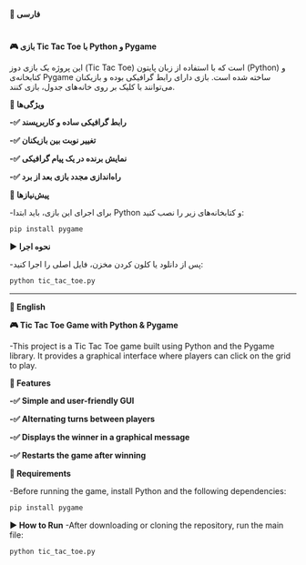 **📝 فارسی**
#

**🎮 بازی Tic Tac Toe با Python و Pygame**

این پروژه یک بازی دوز (Tic Tac Toe) است که با استفاده از زبان پایتون (Python) و کتابخانه‌ی Pygame ساخته شده است. بازی دارای رابط گرافیکی بوده و بازیکنان می‌توانند با کلیک بر روی خانه‌های جدول، بازی کنند.

**🚀 ویژگی‌ها**

**-✅ رابط گرافیکی ساده و کاربرپسند** 

**-✅ تغییر نوبت بین بازیکنان**

**-✅ نمایش برنده در یک پیام گرافیکی**

**-✅ راه‌اندازی مجدد بازی بعد از برد**


**🔧 پیش‌نیازها**

-برای اجرای این بازی، باید ابتدا Python و کتابخانه‌های زیر را نصب کنید:
```sh
pip install pygame
```
**▶️ نحوه اجرا**

-پس از دانلود یا کلون کردن مخزن، فایل اصلی را اجرا کنید:
```sh
python tic_tac_toe.py
```

-------------------------------------------------------------------------------
**📝 English**

**🎮 Tic Tac Toe Game with Python & Pygame**

-This project is a Tic Tac Toe game built using Python and the Pygame library. It provides a graphical interface where players can click on the grid to play.

**🚀 Features**

**-✅ Simple and user-friendly GUI**

**-✅ Alternating turns between players**

**-✅ Displays the winner in a graphical message**

**-✅ Restarts the game after winning**

**🔧 Requirements**

-Before running the game, install Python and the following dependencies:
```sh
pip install pygame
```
**▶️ How to Run**
-After downloading or cloning the repository, run the main file:
```sh
python tic_tac_toe.py
```

